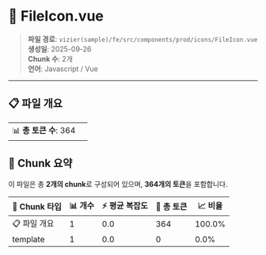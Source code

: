 # 📄 FileIcon.vue

> **파일 경로**: `vizier(sample)/fe/src/components/prod/icons/FileIcon.vue`  
> **생성일**: 2025-09-26  
> **Chunk 수**: 2개  
> **언어**: Javascript / Vue
---


## 📋 파일 개요

| | |
|--|--|
| 📊 **총 토큰 수**: 364 |  |






## 🧩 Chunk 요약

이 파일은 총 **2개의 chunk**로 구성되어 있으며, **364개의 토큰**을 포함합니다.

| 🧩 Chunk 타입 | 📊 개수 | ⚡ 평균 복잡도 | 📝 총 토큰 | 📈 비율 |
|---------------|--------|-------------|----------|--------|
| 📋 파일 개요 | 1 | 0.0 | 364 | 100.0% |
| template | 1 | 0.0 | 0 | 0.0% |

